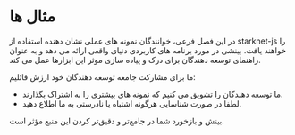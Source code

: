 # مثال ها

در این فصل فرعی، خوانندگان نمونه های عملی نشان دهنده استفاده از starknet-js را خواهند یافت. بینشی در مورد برنامه های کاربردی دنیای واقعی ارائه می دهد و به عنوان راهنمای توسعه دهندگان برای درک و پیاده سازی موثر این ابزارها عمل می کند.

ما برای مشارکت جامعه توسعه دهندگان خود ارزش قائلیم:

* ما توسعه دهندگان را تشویق می کنیم که نمونه های بیشتری را به اشتراک بگذارند.
* لطفا در صورت شناسایی هرگونه اشتباه یا نادرستی به ما اطلاع دهید.

بینش و بازخورد شما در جامع‌تر و دقیق‌تر کردن این منبع مؤثر است.
